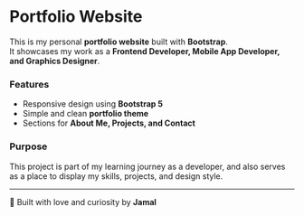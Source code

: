 # Portfolio Website

This is my personal **portfolio website** built with **Bootstrap**.  
It showcases my work as a **Frontend Developer, Mobile App Developer, and Graphics Designer**.

### Features

- Responsive design using **Bootstrap 5**
- Simple and clean **portfolio theme**
- Sections for **About Me, Projects, and Contact**

### Purpose

This project is part of my learning journey as a developer, and also serves as a place to display my skills, projects, and design style.

---

🚀 Built with love and curiosity by **Jamal**
